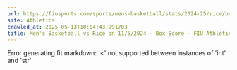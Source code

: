 ```yaml
---
url: https://fiusports.com/sports/mens-basketball/stats/2024-25/rice/boxscore/12648
site: Athletics
crawled_at: 2025-05-13T10:04:43.991703
title: Men's Basketball vs Rice on 11/5/2024 - Box Score - FIU Athletics
---
```


Error generating fit markdown: '<' not supported between instances of 'int' and 'str'